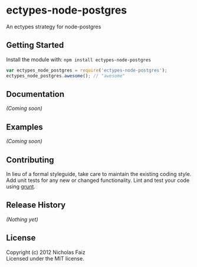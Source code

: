 # ectypes-node-postgres

An ectypes strategy for node-postgres

## Getting Started
Install the module with: `npm install ectypes-node-postgres`

```javascript
var ectypes_node_postgres = require('ectypes-node-postgres');
ectypes_node_postgres.awesome(); // "awesome"
```

## Documentation
_(Coming soon)_

## Examples
_(Coming soon)_

## Contributing
In lieu of a formal styleguide, take care to maintain the existing coding style. Add unit tests for any new or changed functionality. Lint and test your code using [grunt](https://github.com/cowboy/grunt).

## Release History
_(Nothing yet)_

## License
Copyright (c) 2012 Nicholas Faiz  
Licensed under the MIT license.
